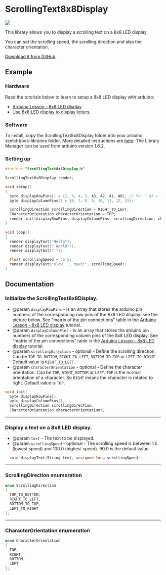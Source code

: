 # ScrollingText8x8Display

![](docs/images/hello-wold-scrolling-text-arduino.gif)


This library allows you to display a scrolling text on a 8x8 LED display.

You can set the scrolling speed, the scrolling direction and also the character orientation.

[Download it from GitHub][1].

## Example

### Hardware

Read the tutorials below to learn to setup a 8x8 LED display with arduino:
* [Arduino Lesson - 8x8 LED display][2]
* [Use 8x8 LED display to display letters.][3]

### Software

To install, copy the ScrollingText8x8Display folder into your arduino sketchbook\-libraries folder. More detailed instructions are [here][4].
The Library Manager can be used from arduino version 1.6.2.


### Setting up

```c++
#include "ScrollingText8x8Display.h"

ScrollingText8x8Display render;

void setup()
{
  byte displayRowPins[] = {2, 3, 4, 5, A3, A2, A1, A0}; // Ps: ``A3 = 17; A2 = 16; A1 = 15; A0 = 14;``
  byte displayColumnPins[] = {6, 7, 8, 9, 10, 11, 12, 13};

  ScrollingDirection scrollingDirection = RIGHT_TO_LEFT;
  CharacterOrientation characterOrientation = TOP;
  render.init(displayRowPins, displayColumnPins, scrollingDirection, characterOrientation);
}

void loop()
{
  render.displayText("Hello");
  render.displayText(" World!");
  render.displayText(" ");

  float scrollingSpeed = 55.5;
  render.displayText("slow.... text!", scrollingSpeed);
}
```


## Documentation


### Initialize the ScrollingText8x8Display.

 * @param `displayRowPins` - is an array that stores the arduino pin numbers of the corresponding row pins of the 8x8 LED display. see the picture below. See "matrix of the pin connections" table in the [Arduino Lesson - 8x8 LED display][2] tutorial.
 * @param `displayColumnPins` - is an array that stores the arduino pin numbers of the corresponding column pins of the 8x8 LED display. See "matrix of the pin connections" table in the [Arduino Lesson - 8x8 LED display][2] tutorial.
 * @param `scrollingDirection` - optional - Define the scrolling direction. Can be `TOP_TO_BOTTOM`, `RIGHT_TO_LEFT`, `BOTTOM_TO_TOP` or `LEFT_TO_RIGHT`. Default value is `RIGHT_TO_LEFT`.
 * @param `characterOrientation` - optional - Define the character orientation. Can be `TOP`, `RIGHT`, `BOTTOM` or `LEFT`. `TOP` is the normal orientation of a character. So `RIGHT` means the character is rotated to right. Default value is `TOP`.

```c++
void init(
  byte displayRowPins[],
  byte displayColumnPins[],
  ScrollingDirection scrollingDirection,
  CharacterOrientation characterOrientation);
```
___

### Display a text on a 8x8 LED display.
* @param `text` - The text to be displayed.
* @param `scrollingSpeed` - optional - The scrolling speed is between 1.0 (lowest speed) and 100.0 (highest speed). 90.0 is the default value.
```c++
  void displayText(String text, unsigned long scrollingSpeed);
```

---

### ScrollingDirection enumeration
```c++
enum ScrollingDirection
{
  TOP_TO_BOTTOM,
  RIGHT_TO_LEFT,
  BOTTOM_TO_TOP,
  LEFT_TO_RIGHT
};
```

---

### CharacterOrientation enumeration
```c++
enum CharacterOrientation
{
  TOP,
  RIGHT,
  BOTTOM,
  LEFT
};
```



[1]: https://github.com/TheJLifeX/ScrollingText8x8Display/archive/master.zip
[2]: https://osoyoo.com/2017/07/15/arduino-lesson-8x8-led-matrix
[3]: https://mega.nz/folder/TI1QgAKQ#DpCOElh-b6mnEuqUMAVcqQ/folder/aAlUDCwZ
[4]: http://arduino.cc/en/Guide/Libraries

